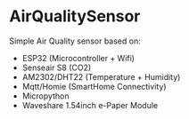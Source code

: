 # AirQualitySensor

Simple Air Quality sensor based on:

-   ESP32 (Microcontroller + Wifi)
-   Senseair S8 (CO2)
-   AM2302/DHT22 (Temperature + Humidity)
-   Mqtt/Homie (SmartHome Connectivity)
-   Micropython
-   Waveshare 1.54inch e-Paper Module
